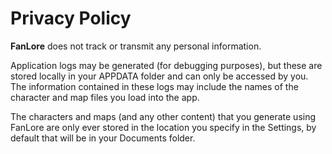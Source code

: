 # Privacy Policy

**FanLore** does not track or transmit any personal information.

Application logs may be generated (for debugging purposes), but these are stored locally in your APPDATA folder and can only be accessed by you. The information contained in these logs may include the names of the character and map files you load into the app.

The characters and maps (and any other content) that you generate using FanLore are only ever stored in the location you specify in the Settings, by default that will be in your Documents folder.
